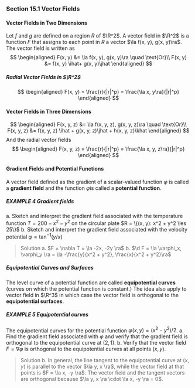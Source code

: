 ### Section 15.1 Vector Fields

#### Vector Fields in Two Dimensions
Let $f$ and $g$ are defined on a region $R$ of $\R^2$. A vector field in $\R^2$ is a function $F$ that assigns to each point in $R$ a vector $\la f(x, y), g(x, y)\ra$. The vector field is written as
$$
\begin{aligned}
F(x, y) &= \la f(x, y), g(x, y)\ra \quad \text{Or}\\
F(x, y) &= f(x, y) \ihat+  g(x, y)\jhat
\end{aligned}
$$

##### Radial Vector Fields in $\R^2$
$$
\begin{aligned}
F(x, y) = \frac{r}{|r|^p} = \frac{\la x, y\ra}{|r|^p}
\end{aligned}
$$

#### Vector Fields in Three Dimensions
$$
\begin{aligned}
F(x, y, z) &= \la f(x, y, z), g(x, y, z)\ra \quad \text{Or}\\
F(x, y, z) &= f(x, y, z) \ihat +  g(x, y, z)\jhat +  h(x, y, z)\khat
\end{aligned}
$$
And the radial vector fields
$$
\begin{aligned}
F(x, y, z) = \frac{r}{|r|^p} = \frac{\la x, y, z\ra}{|r|^p}
\end{aligned}
$$

#### Gradient Fields and Potential Functions
A vector field defined as the gradient of a scalar-valued function $\varphi$ is called a **gradient field** and the function $\varphi$is called a **potential function**.

##### EXAMPLE 4 Gradient fields
a. Sketch and interpret the gradient field associated with the temperature function $T = 200 - x^2 - y^2$ on the circular plate $R = \{(x, y): x^2 + y^2 \les 25\}$
b. Sketch and interpret the gradient field associated with the velocity potential $\varphi = \tan^{-1} (y/x)$
>Solution
a. $F = \nabla T = \la -2x, -2y \ra$
b. $\d F = \la \varphi_x, \varphi_y \ra = \la -\frac{y}{x^2 + y^2},  \frac{x}{x^2 + y^2}\ra$

##### Equipotential Curves and Surfaces
The level curve of a potential function are called **equipotential curves** (curves on which the potential function is constant.) The idea also apply to vector field in $\R^3$ in which case the vector field is orthogonal to the **equipotential surfaces**.

##### EXAMPLE 5 Equipotential curves
The equipotential curves for the potential function $\varphi(x, y) = (x^2 - y^2) / 2$.
a. Find the gradient field associated with $\varphi$ and verify that the gradient field is orthogonal to the equipotential curve at $(2, 1)$.
b.  Verify that the vector field $F = \nabla \varphi$ is orthogonal to the equipotential curves at all points $(x, y)$.
>Solution
b. In general, the line tangent to the equipotential curve at $(x, y)$ is parallel to the vector $\la y, x \ra$, while the vector field at that points is $F = \la x, -y \ra$. The vector field and the tangent vectors are orthogonal because $\la y, x \ra \cdot \la x, -y \ra = 0$.
